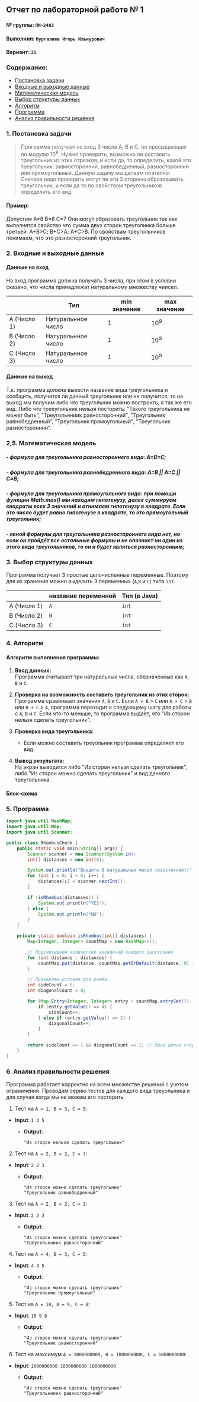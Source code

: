 ## Отчет по лабораторной работе № 1

#### № группы: `ПМ-2403`

#### Выполнил: `Нургалиев Игорь Ильнурович`

#### Вариант: `21`

### Cодержание:

- [Постановка задачи](#1-постановка-задачи)
- [Входные и выходные данные](#2-входные-и-выходные-данные)
- [Математическая модель](#25-математическая-модель)
- [Выбор структуры данных](#3-выбор-структуры-данных)
- [Алгоритм](#4-алгоритм)
- [Программа](#5-программа)
- [Анализ правильности решения](#6-анализ-правильности-решения)

### 1. Постановка задачи

> Программа получает на вход 3 числа A, B и C, не пресыщающих по модулю 10<sup>9</sup>. Нужно проверить, возможно ли составить треугольник из этих отрезков, и если да, то
определить, какой это треугольник: равносторонний, равнобедренный,
разносторонний или прямоугольный.
Данную задачу мы делаем поэтапно: Сначала надо проверить могут ли эти 3 стороны образовывать треугольник, и если да то по свойствам треугольников определить его вид
#### Пример: 
Допустим A=8 B=6 C=7 Они  могут образовать треугольник так как выполнятся свойство что сумма двух сторон треуголника больше третьей: A+B>C; B+C>A; A+C>B.
По свойствам треугольников понимаем, что это разносторонний треугольник.

### 2. Входные и выходные данные

#### Данные на вход

На вход программа должна получать 3 числа, при этом в условии сказано, что числа принадлежат натуральному множеству чиисел. 

|             | Тип                | min значение    | max значение   |
|-------------|--------------------|-----------------|----------------|
| A (Число 1) | Натуральнное число | 1               | 10<sup>9</sup> |
| B (Число 2) | Натуральнное число | 1               | 10<sup>9</sup> |
| C (Число 3) | Натуральнное число | 1               | 10<sup>9</sup> |
#### Данные на выход

Т.к. программа должна вывести название вида треугольника и сообщить, получится ли данный треугольник или не получится, то на выход мы получим либо что треугольник можно построить, а так же его вид. Либо что трееугольник нельзя посторить: "Такого треугольника не может быть", "Треугольнниик равносторонний", "Треугольник равнобедренный", "Треугольник прямоугольный", "Треугольник разносторонний".

### 2,5. Математическая модель
##### - формула для треугольника равностороннего вида: A=B=C;
##### - формула для треугольника равнобедренного вида: A=B || A=C || C=B;
##### - формула для треугольника прямоугольного вида: при помощи функции Math.max() мы находим гипотенузу, далее суммируем квадраты всех 3  значений и отнимаем гипотенузу в квадрате. Если это число будет равно гипотенузе в квадрате, то это прямоугольный треугольник;
##### - явной формулы для треугольника разностороннего вида нет, но если он пройдёт все остальные формулы и не опознает ни один из этого вида треугольников, то он и будет являться разносторонним;
### 3. Выбор структуры данных

Программа получает 3 простые целочисленные переменные. Поэтому для их хранения
можно выделить 3 переменных (`A`,`B` и `C`) типа `int`.

|             | название переменной | Тип (в Java) | 
|-------------|---------------------|--------------|
| A (Число 1) | `A`                 | `int`        |
| B (Число 2) | `B`                 | `int`        | 
| C (Число 3) | `C`                 | `int`        |

### 4. Алгоритм

#### Алгоритм выполнения программы:

1. **Ввод данных:**  
   Программа считывает три натуральных числа, обозначенные как `A`, `B` и `C`.

2. **Проверка на возможность составить треугольник из этих сторон:**  
   Программа сравнивает значения `A`, `B` и `C`. Если `A + B` > `C` или `A + C` > `B` или `B + C` > `A`, программа переходит к следующему шагу для
   работы с `A`, `B` и `C`. Если что-то меньше, то программа выдаёт, что "Из сторон нельзя сделать треугольник".

3. **Проверка вида треугольника:**
    - Если можно составить треуольник программа определяет его вид.

4. **Вывод результата:**  
   На экран выводится либо "Из сторон нельзя сделать треугольник", либо "Из сторон можно сделать треугольник" и вид данного треугольника.

#### Блок-схема


### 5. Программа
```java
import java.util.HashMap;
import java.util.Map;
import java.util.Scanner;

public class RhombusCheck {
    public static void main(String[] args) {
        Scanner scanner = new Scanner(System.in);
        int[] distances = new int[6];

        System.out.println("Введите 6 натуральных чисел (расстояния):");
        for (int i = 0; i < 6; i++) {
            distances[i] = scanner.nextInt();
        }

        if (isRhombus(distances)) {
            System.out.println("YES");
        } else {
            System.out.println("NO");
        }
    }

    private static boolean isRhombus(int[] distances) {
        Map<Integer, Integer> countMap = new HashMap<>();

        // Подсчитываем количество вхождений каждого расстояния
        for (int distance : distances) {
            countMap.put(distance, countMap.getOrDefault(distance, 0) + 1);
        }

        // Проверяем условия для ромба
        int sideCount = 0;
        int diagonalCount = 0;

        for (Map.Entry<Integer, Integer> entry : countMap.entrySet()) {
            if (entry.getValue() == 4) {
                sideCount++;
            } else if (entry.getValue() == 2) {
                diagonalCount++;
            }
        }

        return sideCount == 1 && diagonalCount == 1; // Одна длина стороны и одна длина диагонали
    }
}


```
### 6. Анализ правильности решения
Программа работает корректно на всем множестве решений с учетом ограничений.
Проводим серию тестов для каждого вида треуольника и для случая когда мы не можем его посторить.
1. Тест на `A = 1, B = 3, C = 5`:

- **Input**:
        ```
        1 3 5
        ```

    - **Output**:
        ```
        "Из сторон нельзя сделать треугольник"
        ```

2. Тест на `A = 2, B = 2, C = 3`:

- **Input**:
        ```
        2 2 3
        ```

    - **Output**:
        ```
        "Из сторон можно сделать треугольник"
        "Треугольник равнобедренный"
        ```

3. Тест на `A = 2, B = 2, C = 2`:

- **Input**:
         ```
        2 2 2
         ```

    - **Output**:
        ```
        "Из сторон можно сделать треугольник"
        "Треугольнниик равносторонний"
        ```

4. Тест на `A = 4, B = 3, C = 5`:

- **Input**:
         ```
        4 3 5
         ```

    - **Output**:
        ```
        "Из сторон можно сделать треугольник"
        "Треугольник прямоугольный"
        ```

5. Тест на `A = 10, B = 9, C = 8`:

- **Input**:
         ```
        10 9 8
         ```

    - **Output**:
        ```
        "Из сторон можно сделать треугольник"
        "Треугольник разносторонний"
        ```

6. Тест на максимум `A = 1000000000, B = 1000000000, C = 1000000000`:

- **Input**:
         ```
        1000000000 1000000000 1000000000
         ```

    - **Output**:
        ```
        "Из сторон можно сделать треугольник"
        "Треугольнниик равносторонний"

